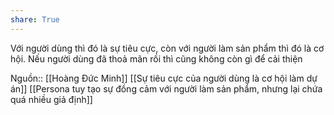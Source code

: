 ```yaml
---
share: True
---
```

Với người dùng thì đó là sự tiêu cực, còn với người làm sản phẩm thì đó là cơ hội. Nếu người dùng đã thoả mãn rồi thì cũng không còn gì để cải thiện

Nguồn:: [[Hoàng Đức Minh]]
[[Sự tiêu cực của người dùng là cơ hội làm dự án]]
[[Persona tuy tạo sự đồng cảm với người làm sản phẩm, nhưng lại chứa quá nhiều giả định]]